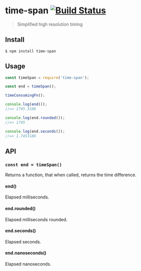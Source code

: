 # time-span [![Build Status](https://travis-ci.org/sindresorhus/time-span.svg?branch=master)](https://travis-ci.org/sindresorhus/time-span)

> Simplified high resolution timing

## Install

```
$ npm install time-span
```

## Usage

```js
const timeSpan = require('time-span');

const end = timeSpan();

timeConsumingFn();

console.log(end());
//=> 1745.3186

console.log(end.rounded());
//=> 1745

console.log(end.seconds());
//=> 1.7453186
```

## API

### `const end = timeSpan()`

Returns a function, that when called, returns the time difference.

#### end()

Elapsed milliseconds.

#### end.rounded()

Elapsed milliseconds rounded.

#### end.seconds()

Elapsed seconds.

#### end.nanoseconds()

Elapsed nanoseconds.
